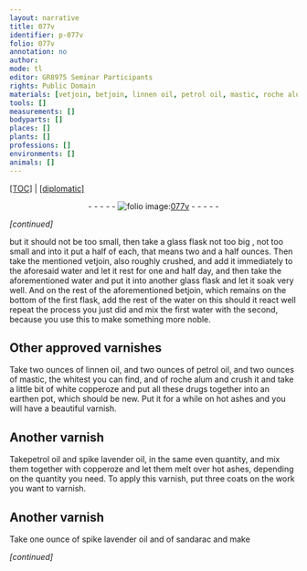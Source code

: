 ```yaml
---
layout: narrative
title: 077v
identifier: p-077v
folio: 077v
annotation: no
author:
mode: tl
editor: GR8975 Seminar Participants
rights: Public Domain
materials: [vetjoin, betjoin, linnen oil, petrol oil, mastic, roche alum, white copperoze, earth, spike lavender oil, copperoze, sandarac]
tools: []
measurements: []
bodyparts: []
places: []
plants: []
professions: []
environments: []
animals: []
---
```


<p><a href="{{ site.baseurl }}/translation/">[TOC]</a> | <a href="{{ site.baseurl }}/texts/p-077v_tc/">[diplomatic]</a></p><div class="folio" align="center">- - - - - <a href="http://gallica.bnf.fr/ark:/12148/btv1b10500001g/f160.image" target="_blank"><img src="https://cu-mkp.github.io/2017-workshop-edition/assets/photo-icon.png" alt="folio image: " style="display:inline-block; margin-bottom:-3px;"/>077v</a> - - - - - </div>  
 
*[continued]*
  
but it should not be too small, then take a glass flask not too big <span class="del"></span>, not too small and into it put a half of each, that means two and a half ounces. Then take the mentioned <span class="m">vetjoin</span>, also roughly crushed, and add it immediately to the aforesaid water and let it rest for one and half day, and then take the aforementioned water and put it into another glass flask and let it soak very well. And on the rest of the aforementioned <span class="m">betjoin</span>, which remains on the bottom of the first flask, add the rest of the water on this should it react well repeat the process you just did and mix the first water with the second, because you use this to make something more noble.
 
 
  

## Other approved varnishes

 
Take two ounces of <span class="m">linnen oil</span>, and two ounces of <span class="m">petrol oil</span>, and two ounces of <span class="m">mastic</span>, the whitest you can find, and of <span class="m">roche alum</span> and crush it and take a little bit of <span class="m">white copperoze</span> and put all these drugs together into an <span class="m">earth</span>en pot, which should be new. Put it for a while on hot ashes and you will have a beautiful varnish.
 
 
  

## Another varnish

 
Take<span class="m">petrol oil</span> and <span class="m">spike lavender oil</span>, in the same even quantity, and mix them together with <span class="m">copperoze</span> and let them melt over hot ashes, depending on the quantity you need. To apply this varnish, put three coats on the work you want to varnish.
 
 
  

## Another varnish

 
Take one ounce of <span class="m">spike lavender oil</span> and of <span class="m">san<span class="del"></span><span class="add">darac</span></span> and make
 
*[continued]*
 
